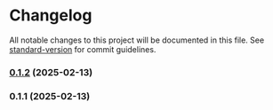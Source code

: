 # Changelog

All notable changes to this project will be documented in this file. See [standard-version](https://github.com/conventional-changelog/standard-version) for commit guidelines.

### [0.1.2](https://github.com/felipengr/portfolio/compare/v0.1.1...v0.1.2) (2025-02-13)

### 0.1.1 (2025-02-13)
